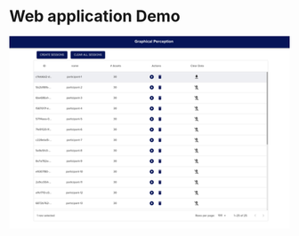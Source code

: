 # Web application Demo

[![IMAGE ALT TEXT HERE](../Application_Demo/GraphicalPerception.png)](https://youtu.be/V7uOzCfy0rM)